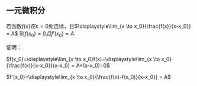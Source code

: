 ## 一元微积分

若函数$f(x)在x=0$处连续，且$\displaystyle\lim_{x \to x_0}{\frac{f(x)}{x-x_0}} = A$ 则$f(x_0)=0且f'(x_0)=A$

证明：

$f(x_0)=\displaystyle\lim_{x \to x_0}f(x)=\displaystyle\lim_{x \to x_0}{\frac{f(x)}{x-x_0}}(x-x_0) = A×(x-x_0)=0$

$f'(x_0)=\displaystyle\lim_{x \to x_0}{\frac{f(x)-f(x_0)}{x-x_0}} = A$